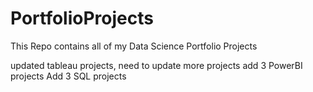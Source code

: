 # PortfolioProjects
This Repo contains all of my Data Science Portfolio Projects

updated tableau projects, need to update more projects
add 3 PowerBI projects
Add 3 SQL projects


